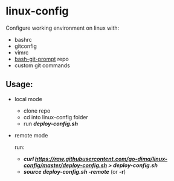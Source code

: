 # linux-config
Configure working environment on linux with:
  - bashrc
  - gitconfig
  - vimrc
  - [bash-git-prompt](https://github.com/magicmonty/bash-git-prompt) repo 
  - custom git commands

## Usage:
* local mode
  - clone repo
  - cd into linux-config folder
  - run **_deploy-config.sh_**

* remote mode

  run:
  - **_curl https://raw.githubusercontent.com/go-dima/linux-config/master/deploy-config.sh > deploy-config.sh_**
  - **_source deploy-config.sh -remote_** (or **-r**)

